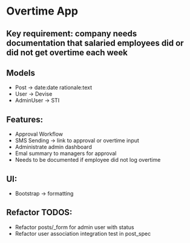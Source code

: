 # Overtime App

## Key requirement: company needs documentation that salaried employees did or did not get overtime each week

## Models
- Post -> date:date rationale:text
- User -> Devise
- AdminUser -> STI

## Features:
- Approval Workflow
- SMS Sending -> link to approval or overtime input
- Administrate admin dashboard
- Emal summary to managers for approval
- Needs to be documented if employee did not log overtime

## UI:
- Bootstrap -> formatting

## Refactor TODOS:
- Refactor posts/_form for admin user with status
- Refactor user association integration test in post_spec
